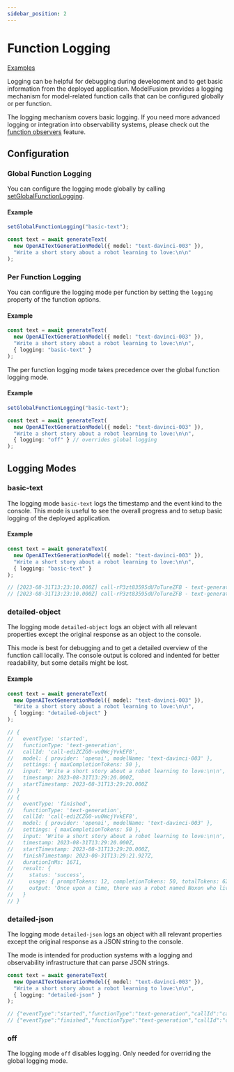 ```yaml
---
sidebar_position: 2
---
```


# Function Logging

[Examples](https://github.com/lgrammel/modelfusion/tree/main/examples/basic/src/util/logging)

Logging can be helpful for debugging during development and to get basic information from the deployed application.
ModelFusion provides a logging mechanism for model-related function calls that can be configured globally or per function.

The logging mechanism covers basic logging.
If you need more advanced logging or integration into observability systems, please check out the [function observers](/guide/util/observer) feature.

## Configuration

### Global Function Logging

You can configure the logging mode globally by calling [setGlobalFunctionLogging](/api/modules/#setglobalfunctionlogging).

#### Example

```ts
setGlobalFunctionLogging("basic-text");

const text = await generateText(
  new OpenAITextGenerationModel({ model: "text-davinci-003" }),
  "Write a short story about a robot learning to love:\n\n"
);
```

### Per Function Logging

You can configure the logging mode per function by setting the `logging` property of the function options.

#### Example

```ts
const text = await generateText(
  new OpenAITextGenerationModel({ model: "text-davinci-003" }),
  "Write a short story about a robot learning to love:\n\n",
  { logging: "basic-text" }
);
```

The per function logging mode takes precedence over the global function logging mode.

#### Example

```ts
setGlobalFunctionLogging("basic-text");

const text = await generateText(
  new OpenAITextGenerationModel({ model: "text-davinci-003" }),
  "Write a short story about a robot learning to love:\n\n",
  { logging: "off" } // overrides global logging
);
```

## Logging Modes

### basic-text

The logging mode `basic-text` logs the timestamp and the event kind to the console.
This mode is useful to see the overall progress and to setup basic logging of the deployed application.

#### Example

```ts
const text = await generateText(
  new OpenAITextGenerationModel({ model: "text-davinci-003" }),
  "Write a short story about a robot learning to love:\n\n",
  { logging: "basic-text" }
);

// [2023-08-31T13:23:10.000Z] call-rP3zt83595dU7oTureZFB - text-generation started
// [2023-08-31T13:23:10.000Z] call-rP3zt83595dU7oTureZFB - text-generation finished in 1777ms
```

### detailed-object

The logging mode `detailed-object` logs an object with all relevant properties except the original response as an object to the console.

This mode is best for debugging and to get a detailed overview of the function call locally.
The console output is colored and indented for better readability, but some details might be lost.

#### Example

```ts
const text = await generateText(
  new OpenAITextGenerationModel({ model: "text-davinci-003" }),
  "Write a short story about a robot learning to love:\n\n",
  { logging: "detailed-object" }
);

// {
//   eventType: 'started',
//   functionType: 'text-generation',
//   callId: 'call-ediZCZG0-vu0WcjYvkEF8',
//   model: { provider: 'openai', modelName: 'text-davinci-003' },
//   settings: { maxCompletionTokens: 50 },
//   input: 'Write a short story about a robot learning to love:\n\n',
//   timestamp: 2023-08-31T13:29:20.000Z,
//   startTimestamp: 2023-08-31T13:29:20.000Z
// }
// {
//   eventType: 'finished',
//   functionType: 'text-generation',
//   callId: 'call-ediZCZG0-vu0WcjYvkEF8',
//   model: { provider: 'openai', modelName: 'text-davinci-003' },
//   settings: { maxCompletionTokens: 50 },
//   input: 'Write a short story about a robot learning to love:\n\n',
//   timestamp: 2023-08-31T13:29:20.000Z,
//   startTimestamp: 2023-08-31T13:29:20.000Z,
//   finishTimestamp: 2023-08-31T13:29:21.927Z,
//   durationInMs: 1671,
//   result: {
//     status: 'success',
//     usage: { promptTokens: 12, completionTokens: 50, totalTokens: 62 },
//     output: 'Once upon a time, there was a robot named Noxon who lived all alone in a laboratory. He had never interacted with anyone before, except for the scientists who had built him. However, one day a young girl wandered into the laboratory'
//   }
// }
```

### detailed-json

The logging mode `detailed-json` logs an object with all relevant properties except the original response as a JSON string to the console.

The mode is intended for production systems with a logging and observability infrastructure that can parse JSON strings.

```ts
const text = await generateText(
  new OpenAITextGenerationModel({ model: "text-davinci-003" }),
  "Write a short story about a robot learning to love:\n\n",
  { logging: "detailed-json" }
);

// {"eventType":"started","functionType":"text-generation","callId":"call-ElLnBZhkIsObfNFpLiIct","model":{"provider":"openai","modelName":"text-davinci-003"},"settings":{"maxCompletionTokens":50},"input":"Write a short story about a robot learning to love:\n\n","timestamp":"2023-08-31T13:31:54.000Z","startTimestamp":"2023-08-31T13:31:54.000Z"}
// {"eventType":"finished","functionType":"text-generation","callId":"call-ElLnBZhkIsObfNFpLiIct","model":{"provider":"openai","modelName":"text-davinci-003"},"settings":{"maxCompletionTokens":50},"input":"Write a short story about a robot learning to love:\n\n","timestamp":"2023-08-31T13:31:54.000Z","startTimestamp":"2023-08-31T13:31:54.000Z","finishTimestamp":"2023-08-31T13:31:56.373Z","durationInMs":1890,"result":{"status":"success","usage":{"promptTokens":12,"completionTokens":50,"totalTokens":62},"output":"The robot lay in the corner of the bedroom, alone with its thoughts for the first time in what felt like an eternity. It had been activated years ago, given an array of instructions to follow, and it had done so diligently and efficiently until"}}
```

### off

The logging mode `off` disables logging. Only needed for overriding the global logging mode.
